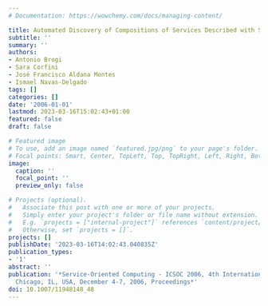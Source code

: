 ```yaml
---
# Documentation: https://wowchemy.com/docs/managing-content/

title: Automated Discovery of Compositions of Services Described with Separate Ontologies
subtitle: ''
summary: ''
authors:
- Antonio Brogi
- Sara Corfini
- José Francisco Aldana Montes
- Ismael Navas-Delgado
tags: []
categories: []
date: '2006-01-01'
lastmod: 2023-03-16T15:02:43+01:00
featured: false
draft: false

# Featured image
# To use, add an image named `featured.jpg/png` to your page's folder.
# Focal points: Smart, Center, TopLeft, Top, TopRight, Left, Right, BottomLeft, Bottom, BottomRight.
image:
  caption: ''
  focal_point: ''
  preview_only: false

# Projects (optional).
#   Associate this post with one or more of your projects.
#   Simply enter your project's folder or file name without extension.
#   E.g. `projects = ["internal-project"]` references `content/project/deep-learning/index.md`.
#   Otherwise, set `projects = []`.
projects: []
publishDate: '2023-03-16T14:02:43.040835Z'
publication_types:
- '1'
abstract: ''
publication: '*Service-Oriented Computing - ICSOC 2006, 4th International Conference,
  Chicago, IL, USA, December 4-7, 2006, Proceedings*'
doi: 10.1007/11948148_48
---
```

